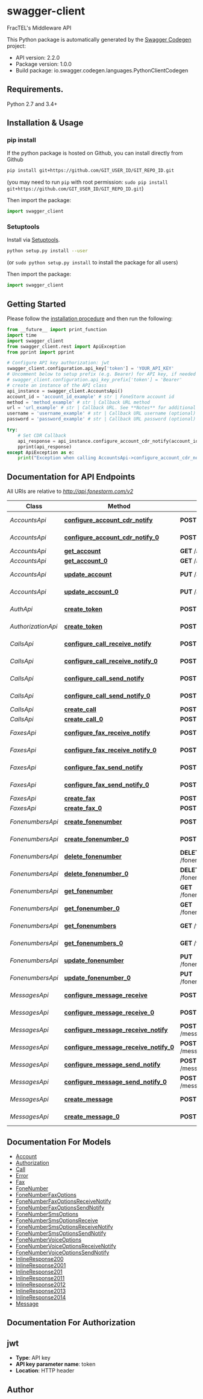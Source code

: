 # swagger-client
FracTEL's Middleware API

This Python package is automatically generated by the [Swagger Codegen](https://github.com/swagger-api/swagger-codegen) project:

- API version: 2.2.0
- Package version: 1.0.0
- Build package: io.swagger.codegen.languages.PythonClientCodegen

## Requirements.

Python 2.7 and 3.4+

## Installation & Usage
### pip install

If the python package is hosted on Github, you can install directly from Github

```sh
pip install git+https://github.com/GIT_USER_ID/GIT_REPO_ID.git
```
(you may need to run `pip` with root permission: `sudo pip install git+https://github.com/GIT_USER_ID/GIT_REPO_ID.git`)

Then import the package:
```python
import swagger_client 
```

### Setuptools

Install via [Setuptools](http://pypi.python.org/pypi/setuptools).

```sh
python setup.py install --user
```
(or `sudo python setup.py install` to install the package for all users)

Then import the package:
```python
import swagger_client
```

## Getting Started

Please follow the [installation procedure](#installation--usage) and then run the following:

```python
from __future__ import print_function
import time
import swagger_client
from swagger_client.rest import ApiException
from pprint import pprint

# Configure API key authorization: jwt
swagger_client.configuration.api_key['token'] = 'YOUR_API_KEY'
# Uncomment below to setup prefix (e.g. Bearer) for API key, if needed
# swagger_client.configuration.api_key_prefix['token'] = 'Bearer'
# create an instance of the API class
api_instance = swagger_client.AccountsApi()
account_id = 'account_id_example' # str | FoneStorm account id
method = 'method_example' # str | Callback URL method
url = 'url_example' # str | Callback URL. See **Notes** for additional information.
username = 'username_example' # str | Callback URL username (optional)
password = 'password_example' # str | Callback URL password (optional)

try:
    # Set CDR Callback
    api_response = api_instance.configure_account_cdr_notify(account_id, method, url, username=username, password=password)
    pprint(api_response)
except ApiException as e:
    print("Exception when calling AccountsApi->configure_account_cdr_notify: %s\n" % e)

```

## Documentation for API Endpoints

All URIs are relative to *http://api.fonestorm.com/v2*

Class | Method | HTTP request | Description
------------ | ------------- | ------------- | -------------
*AccountsApi* | [**configure_account_cdr_notify**](docs/AccountsApi.md#configure_account_cdr_notify) | **POST** /accounts/cdr_notify | Set CDR Callback
*AccountsApi* | [**configure_account_cdr_notify_0**](docs/AccountsApi.md#configure_account_cdr_notify_0) | **POST** /accounts/cdr_notify | Set CDR Callback
*AccountsApi* | [**get_account**](docs/AccountsApi.md#get_account) | **GET** /accounts/{id} | Get Account
*AccountsApi* | [**get_account_0**](docs/AccountsApi.md#get_account_0) | **GET** /accounts/{id} | Get Account
*AccountsApi* | [**update_account**](docs/AccountsApi.md#update_account) | **PUT** /accounts/{id} | Update Account
*AccountsApi* | [**update_account_0**](docs/AccountsApi.md#update_account_0) | **PUT** /accounts/{id} | Update Account
*AuthApi* | [**create_token**](docs/AuthApi.md#create_token) | **POST** /auth | Create Auth Token
*AuthorizationApi* | [**create_token**](docs/AuthorizationApi.md#create_token) | **POST** /auth | Create Auth Token
*CallsApi* | [**configure_call_receive_notify**](docs/CallsApi.md#configure_call_receive_notify) | **POST** /calls/receive_notify | Set Receive Callback
*CallsApi* | [**configure_call_receive_notify_0**](docs/CallsApi.md#configure_call_receive_notify_0) | **POST** /calls/receive_notify | Set Receive Callback
*CallsApi* | [**configure_call_send_notify**](docs/CallsApi.md#configure_call_send_notify) | **POST** /calls/send_notify | Set Send Callback
*CallsApi* | [**configure_call_send_notify_0**](docs/CallsApi.md#configure_call_send_notify_0) | **POST** /calls/send_notify | Set Send Callback
*CallsApi* | [**create_call**](docs/CallsApi.md#create_call) | **POST** /calls | Create Call
*CallsApi* | [**create_call_0**](docs/CallsApi.md#create_call_0) | **POST** /calls | Create Call
*FaxesApi* | [**configure_fax_receive_notify**](docs/FaxesApi.md#configure_fax_receive_notify) | **POST** /faxes/receive_notify | Set Receive Callback
*FaxesApi* | [**configure_fax_receive_notify_0**](docs/FaxesApi.md#configure_fax_receive_notify_0) | **POST** /faxes/receive_notify | Set Receive Callback
*FaxesApi* | [**configure_fax_send_notify**](docs/FaxesApi.md#configure_fax_send_notify) | **POST** /faxes/send_notify | Set Send Callback
*FaxesApi* | [**configure_fax_send_notify_0**](docs/FaxesApi.md#configure_fax_send_notify_0) | **POST** /faxes/send_notify | Set Send Callback
*FaxesApi* | [**create_fax**](docs/FaxesApi.md#create_fax) | **POST** /faxes | Create Fax
*FaxesApi* | [**create_fax_0**](docs/FaxesApi.md#create_fax_0) | **POST** /faxes | Create Fax
*FonenumbersApi* | [**create_fonenumber**](docs/FonenumbersApi.md#create_fonenumber) | **POST** /fonenumbers | Create FoneNumber
*FonenumbersApi* | [**create_fonenumber_0**](docs/FonenumbersApi.md#create_fonenumber_0) | **POST** /fonenumbers | Create FoneNumber
*FonenumbersApi* | [**delete_fonenumber**](docs/FonenumbersApi.md#delete_fonenumber) | **DELETE** /fonenumbers/{fonenumber} | Delete FoneNumber
*FonenumbersApi* | [**delete_fonenumber_0**](docs/FonenumbersApi.md#delete_fonenumber_0) | **DELETE** /fonenumbers/{fonenumber} | Delete FoneNumber
*FonenumbersApi* | [**get_fonenumber**](docs/FonenumbersApi.md#get_fonenumber) | **GET** /fonenumbers/{fonenumber} | Get FoneNumber
*FonenumbersApi* | [**get_fonenumber_0**](docs/FonenumbersApi.md#get_fonenumber_0) | **GET** /fonenumbers/{fonenumber} | Get FoneNumber
*FonenumbersApi* | [**get_fonenumbers**](docs/FonenumbersApi.md#get_fonenumbers) | **GET** /fonenumbers | Get FoneNumbers
*FonenumbersApi* | [**get_fonenumbers_0**](docs/FonenumbersApi.md#get_fonenumbers_0) | **GET** /fonenumbers | Get FoneNumbers
*FonenumbersApi* | [**update_fonenumber**](docs/FonenumbersApi.md#update_fonenumber) | **PUT** /fonenumbers/{fonenumber} | Update FoneNumber
*FonenumbersApi* | [**update_fonenumber_0**](docs/FonenumbersApi.md#update_fonenumber_0) | **PUT** /fonenumbers/{fonenumber} | Update FoneNumber
*MessagesApi* | [**configure_message_receive**](docs/MessagesApi.md#configure_message_receive) | **POST** /messages/receive | Set Delivery Service
*MessagesApi* | [**configure_message_receive_0**](docs/MessagesApi.md#configure_message_receive_0) | **POST** /messages/receive | Set Delivery Service
*MessagesApi* | [**configure_message_receive_notify**](docs/MessagesApi.md#configure_message_receive_notify) | **POST** /messages/receive_notify | Set Receive Callback
*MessagesApi* | [**configure_message_receive_notify_0**](docs/MessagesApi.md#configure_message_receive_notify_0) | **POST** /messages/receive_notify | Set Receive Callback
*MessagesApi* | [**configure_message_send_notify**](docs/MessagesApi.md#configure_message_send_notify) | **POST** /messages/send_notify | Set Send Callback
*MessagesApi* | [**configure_message_send_notify_0**](docs/MessagesApi.md#configure_message_send_notify_0) | **POST** /messages/send_notify | Set Send Callback
*MessagesApi* | [**create_message**](docs/MessagesApi.md#create_message) | **POST** /messages/send | Create Message
*MessagesApi* | [**create_message_0**](docs/MessagesApi.md#create_message_0) | **POST** /messages/send | Create Message


## Documentation For Models

 - [Account](docs/Account.md)
 - [Authorization](docs/Authorization.md)
 - [Call](docs/Call.md)
 - [Error](docs/Error.md)
 - [Fax](docs/Fax.md)
 - [FoneNumber](docs/FoneNumber.md)
 - [FoneNumberFaxOptions](docs/FoneNumberFaxOptions.md)
 - [FoneNumberFaxOptionsReceiveNotify](docs/FoneNumberFaxOptionsReceiveNotify.md)
 - [FoneNumberFaxOptionsSendNotify](docs/FoneNumberFaxOptionsSendNotify.md)
 - [FoneNumberSmsOptions](docs/FoneNumberSmsOptions.md)
 - [FoneNumberSmsOptionsReceive](docs/FoneNumberSmsOptionsReceive.md)
 - [FoneNumberSmsOptionsReceiveNotify](docs/FoneNumberSmsOptionsReceiveNotify.md)
 - [FoneNumberSmsOptionsSendNotify](docs/FoneNumberSmsOptionsSendNotify.md)
 - [FoneNumberVoiceOptions](docs/FoneNumberVoiceOptions.md)
 - [FoneNumberVoiceOptionsReceiveNotify](docs/FoneNumberVoiceOptionsReceiveNotify.md)
 - [FoneNumberVoiceOptionsSendNotify](docs/FoneNumberVoiceOptionsSendNotify.md)
 - [InlineResponse200](docs/InlineResponse200.md)
 - [InlineResponse2001](docs/InlineResponse2001.md)
 - [InlineResponse201](docs/InlineResponse201.md)
 - [InlineResponse2011](docs/InlineResponse2011.md)
 - [InlineResponse2012](docs/InlineResponse2012.md)
 - [InlineResponse2013](docs/InlineResponse2013.md)
 - [InlineResponse2014](docs/InlineResponse2014.md)
 - [Message](docs/Message.md)


## Documentation For Authorization


## jwt

- **Type**: API key
- **API key parameter name**: token
- **Location**: HTTP header


## Author



